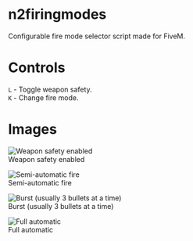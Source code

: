 # n2firingmodes
Configurable fire mode selector script made for FiveM.

# Controls
`L` - Toggle weapon safety.<br>
`K` - Change fire mode.

# Images
![Weapon safety enabled](https://media.discordapp.net/attachments/967127058520109147/967127210559422534/zGzMgZo.png)
<br>Weapon safety enabled

![Semi-automatic fire](https://media.discordapp.net/attachments/967127058520109147/967127211205337108/MauBnMO.png)
<br>Semi-automatic fire

![Burst (usually 3 bullets at a time)](https://media.discordapp.net/attachments/967127058520109147/967127210962079804/YMT1OT9.png)
<br>Burst (usually 3 bullets at a time)

![Full automatic](https://media.discordapp.net/attachments/967127058520109147/967127210760757309/sYihZiA.png)
<br>Full automatic

